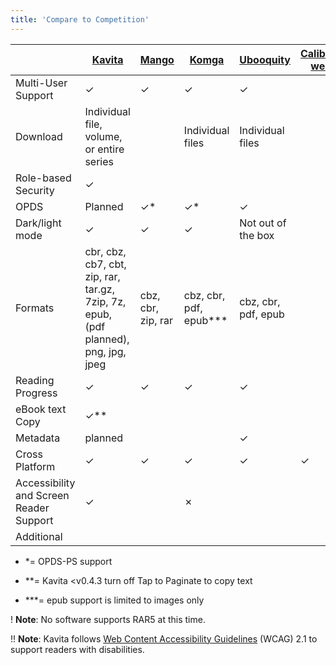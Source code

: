 ```yaml
---
title: 'Compare to Competition'
---
```


| | [Kavita](https://github.com/Kareadita/Kavita) | [Mango](https://github.com/hkalexling/Mango) | [Komga](https://github.com/gotson/komga) | [Ubooquity](https://vaemendis.net/ubooquity/) | [Calibre-web](https://github.com/janeczku/calibre-web) |
|  ------ | ------ | ------ | ------ | ------ | ------ |
| Multi-User Support | ✓ | ✓ | ✓ | ✓ | |
| Download |Individual file, volume, or entire series | | Individual files |Individual files | |
| Role-based Security|✓ | | | |
| OPDS  | Planned | ✓* | ✓* | ✓ | |
| Dark/light mode | ✓ | ✓ | ✓ | Not out of the box| |
| Formats | cbr, cbz, cb7, cbt, zip, rar, tar.gz, 7zip, 7z, epub, (pdf planned), png, jpg, jpeg | cbz, cbr, zip, rar | cbz, cbr, pdf, epub*** | cbz, cbr, pdf, epub | |
| Reading Progress | ✓ | ✓ | ✓ | ✓ | |
| eBook text Copy | ✓** | | | | |
| Metadata | planned |  | |✓ | |
| Cross Platform | ✓ | ✓ | ✓ | ✓ |✓ |
| Accessibility and Screen Reader Support | ✓ | | ✗ | | |
| Additional | | | | | |

* *= OPDS-PS support

* **= Kavita <v0.4.3 turn off Tap to Paginate to copy text 

* ***= epub support is limited to images only 

! **Note**: No software supports RAR5 at this time.

!! **Note**: Kavita follows [Web Content Accessibility Guidelines](https://www.w3.org/TR/WCAG21/) (WCAG) 2.1 to support readers with disabilities.